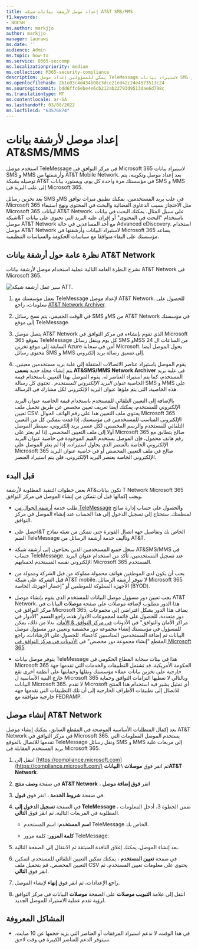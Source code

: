 ```yaml
---
title: إعداد موصل لأرشفة بيانات شبكة AT&T SMS/MMS
f1.keywords:
- NOCSH
ms.author: markjjo
author: markjjo
manager: laurawi
ms.date: ''
audience: Admin
ms.topic: how-to
ms.service: O365-seccomp
ms.localizationpriority: medium
ms.collection: M365-security-compliance
description: يمكن للمسؤولين إعداد موصل TeleMessage لاستيراد بيانات SMS و MMS وأرشفتها من AT&T Mobile Network. يتيح لك ذلك أرشفة البيانات من مصادر بيانات جهة خارجية في Microsoft 365 بحيث يمكنك استخدام ميزات التوافق مثل احتجاز قانوني والبحث في المحتوى ونهج الاستبقاء لإدارة بيانات  جهة خارجية في مؤسستك.
ms.openlocfilehash: 2b1e03c4d434b08c3dce21ed42c24e4573513c24
ms.sourcegitcommit: bdd6ffc6ebe4e6cb212ab22793d9513dae6d798c
ms.translationtype: MT
ms.contentlocale: ar-SA
ms.lasthandoff: 03/08/2022
ms.locfileid: "63576874"
---
```

# <a name="set-up-a-connector-to-archive-att-smsmms-data"></a>إعداد موصل لأرشفة بيانات AT&SMS/MMS

استخدم موصل TeleMessage في مركز التوافق في Microsoft 365 لاستيراد بيانات SMS و MMS وأرشفتها من AT&T Mobile Network. بعد إعداد موصل وتكوينه، يتم توصيله بشبكة AT&T في مؤسستك مرة واحدة كل يوم، ويستورد بيانات SMS و MMS إلى علب البريد في Microsoft 365.

بعد تخزين رسائل SMS وMS في علب بريد المستخدمين، يمكنك تطبيق ميزات توافق Microsoft 365 مثل الاحتجاز بسبب الدعاوى القضائية والبحث في المحتوى ونهج استبقاء Microsoft 365 لبيانات AT&T Network. على سبيل المثال، يمكنك البحث في بيانات شبكة&T باستخدام "البحث في المحتوى" أو إقران علبة البريد التي تحتوي على بيانات موصل AT&T Network مع أحد المساعدين في حالة Advanced eDiscovery. استخدام موصل AT&T Network لاستيراد البيانات وأرشفتها في Microsoft 365 يساعد مؤسستك على البقاء متوافقا مع سياسات الحكومة والسياسات التنظيمية.

## <a name="overview-of-archiving-att-network-data"></a>نظرة عامة حول أرشفة بيانات AT&T Network

تشرح النظرة العامة التالية عملية استخدام موصل لأرشفة بيانات AT&T Network في Microsoft 365.

![سير عمل أرشفة شبكة ATT.](../media/ATTNetworkConnectorWorkflow.png)

1. تعمل مؤسستك مع TeleMessage لإعداد موصل AT&T Network. للحصول على معلومات، راجع [AT&T Network Archiver](https://www.telemessage.com/office365-activation-for-atnt-network-archiver/).

2. في الوقت الحقيقي، يتم نسخ رسائل SMS وMS من AT&T Network في مؤسستك إلى موقع TeleMessage.

3. يتصل موصل AT&T Network الذي تقوم بإنشاءه في مركز التوافق في Microsoft 365 بموقع TeleMessage كل يوم وينقل رسائل SMS وMSS من الساعات ال 24 السابقة إلى موقع تخزين Azure آمن في سحابة Microsoft. يحول الموصل أيضا محتوى رسائل SMS و MMS إلى تنسيق رسالة بريد إلكتروني.

4. يقوم الموصل باستيراد عناصر الاتصالات المتنقلة إلى علبة بريد مستخدمين معينين. يتم إنشاء مجلد جديد **يسمى AT&SMS/MMS Network Archiver** في علبة بريد المستخدم، كما يتم استيراد العناصر له. يقوم الموصل بهذا التعيين باستخدام قيمة الخاصية *عنوان البريد الإلكتروني للمستخدم* . تحتوي كل رسالة SMS و MMS على هذه الخاصية، التي يتم ملؤها عنوان البريد الإلكتروني لكل مشارك في الرسالة.
 
   بالإضافة إلى التعيين التلقائي للمستخدم باستخدام قيمة الخاصية عنوان البريد  الإلكتروني للمستخدم، يمكنك أيضا تعريف تعيين مخصص عن طريق تحميل ملف تعيين CSV. يحتوي ملف التعيين هذا على رقم الهاتف الجوال Microsoft 365 الإلكتروني المناسب للمستخدمين في مؤسستك. إذا قمت بتمكين كل من التعيين التلقائي للمستخدم والرسم المخصص، لكل عنصر بريد إلكتروني، سينظر الموصل أولا إلى ملف التعيين المخصص. إذا لم يعثر على Microsoft 365 صالح يتطابق مع رقم هاتف محمول، فإن الموصل يستخدم القيم الموجودة في خاصية عنوان البريد الإلكتروني الخاصة بالعنصر الذي يحاول استيراده. إذا لم يعثر الموصل على Microsoft 365 صالح في ملف التعيين المخصص أو في خاصية عنوان البريد الإلكتروني الخاصة بعنصر البريد الإلكتروني، فلن يتم استيراد العنصر.

## <a name="before-you-begin"></a>قبل البدء

بعض خطوات التنفيذ المطلوبة لأرشفة AT&تكون بيانات T Network Microsoft 365 ويجب إكمالها قبل أن تتمكن من إنشاء الموصل في مركز التوافق.

- طلب خدمة [أرشفة الجوال من TeleMessage](https://www.telemessage.com/mobile-archiver/order-mobile-archiver-for-o365/) والحصول على حساب إدارة صالح لمنظمتك. ستحتاج إلى تسجيل الدخول إلى هذا الحساب عند إنشاء الموصل في مركز التوافق.

- احصل على&T الخاص بك وتفاصيل جهة اتصال الفوترة حتى تتمكن من تعبئة نماذج الضم TeleMessage وتأليف خدمة أرشفة الرسائل من AT&T.

- سجل جميع المستخدمين الذين يحتاجون إلى أرشفة شبكة AT&SMS/MMS في حساب TeleMessage. عند تسجيل المستخدمين، تأكد من استخدام عنوان البريد الإلكتروني نفسه المستخدم لحسابهم Microsoft 365 المستخدم.

- يجب أن يكون لدى الموظفين هواتف محمولة مملوكة من قبل الشركة وممولة من قبل الشركة على شبكة AT&T mobile. لا تتوفر أرشفة الرسائل Microsoft 365 الأجهزة المملوكة للموظفين أو "إحضار أجهزتك الخاصة (BYOD).

- يجب تعيين دور مسؤول موصل البيانات للمستخدم الذي يقوم بإنشاء موصل AT&T Network. هذا الدور مطلوب لإضافة موصلات على صفحة **موصلات** البيانات في مركز التوافق في Microsoft 365. يضاف هذا الدور بشكل افتراضي إلى مجموعات دور متعددة. للحصول على قائمة لمجموعات الأدوار هذه، راجع القسم "الأدوار في مراكز الأمان والتوافق" في الأذونات [في مركز التوافق & الأمان](../security/office-365-security/permissions-in-the-security-and-compliance-center.md#roles-in-the-security--compliance-center). بدلا من ذلك، يمكن للمسؤول في مؤسستك إنشاء مجموعة دور مخصصة وتعيين دور مسؤول موصل البيانات ثم إضافة المستخدمين المناسبين كأعضاء. للحصول على الإرشادات، راجع المقطع "إنشاء مجموعة دور مخصص" في [الأذونات في مركز التوافق في Microsoft 365](microsoft-365-compliance-center-permissions.md#create-a-custom-role-group).

- يتوفر موصل بيانات TeleMessage هذا في بيئات سحابة القطاع الحكومي في Microsoft 365 الحكومة الأمريكية. قد تشتمل التطبيقات والخدمات التي تقدمها جهة خارجية على تخزين بيانات عملاء مؤسستك ونقلها وحمايتها على أنظمة أخرى تقع خارج البنية الأساسية ل Microsoft 365 وبالتالي لا تغطيها التزامات التوافق وحماية البيانات Microsoft 365. لا تقدم Microsoft أي تمثيل يشير فيه استخدام هذا المنتج للاتصال إلى تطبيقات  الأطراف الخارجية إلى أن تلك التطبيقات التي تقدمها جهة خارجية متوافقة مع FEDRAMP.

## <a name="create-a-att-network-connector"></a>إنشاء موصل AT&T Network

بعد إكمال المتطلبات الأساسية الموضحة في المقطع السابق، يمكنك إنشاء موصل AT&T Network في مركز التوافق في Microsoft 365. يستخدم الموصل المعلومات التي تقدمها للاتصال بالموقع TeleMessage ونقل رسائل SMS و MMS إلى مربعات علبة بريد المستخدم المقابلة في Microsoft 365.

1. انتقل إلى [https://compliance.microsoft.com](https://compliance.microsoft.com/) ثم انقر فوق **موصلات** \  **البياناتAT&T Network**.

2. في صفحة **وصف منتج AT&T Network** ، انقر **فوق إضافة موصل**

3. في صفحة **شروط الخدمة** ، انقر فوق **قبول**.

4. في الصفحة **تسجيل الدخول إلى TeleMessage** ، ضمن الخطوة 3، أدخل المعلومات المطلوبة في المربعات التالية، ثم انقر فوق **التالي**.

   - **اسم المستخدم:** اسم المستخدم TeleMessage الخاص بك.

   - **كلمة المرور:** كلمة مرور TeleMessage.

5. بعد إنشاء الموصل، يمكنك إغلاق النافذة المنبثقة ثم الانتقال إلى الصفحة التالية.

6. في صفحة **تعيين المستخدم** ، يمكنك تمكين التعيين التلقائي للمستخدم. لتمكين التعيين المخصص، قم بتحميل ملف CSV يحتوي على معلومات تعيين المستخدم، ثم انقر فوق **التالي**.

7. راجع الإعدادات، ثم انقر فوق **إنهاء** لإنشاء الموصل.

8. انتقل إلى علامة **التبويب موصلات** على الصفحة **موصلات** البيانات في مركز التوافق لرؤية تقدم عملية الاستيراد للموصل الجديد.

## <a name="known-issues"></a>المشاكل المعروفة

- في هذا الوقت، لا ندعم استيراد المرفقات أو العناصر التي يزيد حجمها عن 10 مبايت. سيتوفر الدعم للعناصر الكبيرة في وقت لاحق.
